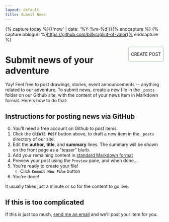 ```yaml
---
layout: default
title: Submit News
---
```


{% capture today %}{{'now' | date: '%Y-%m-%d'}}{% endcapture %}
{% capture bblogurl %}https://github.com/billyc/glint-of-valor{% endcapture %}

<div>
<a target="_blank"
    href="{{bblogurl}}/new/master/?filename=/_posts/{{today}}-log-entry.md&value=---%0alayout: post%0aauthor: Your Name%0atitle: %22Item Title%22%0asummary: %22A sentence or two that will show up on the front page%22%0a---%0a%0aSo what happened was...%0a%0a- Use regular markdown for the full news item content%0a- The header at the top of the file MUST contain your character name, item title, and a summary%0a">
<div style="float:right; border: 1px solid #7fb98c; padding: 0 0.5rem; border-radius: 5px;"><p>CREATE POST</p></div></a>

</div>

# Submit news of your adventure

Yay! Feel free to post drawings, stories, event announcements -- anything related to our adventure. To submit news, create a new file in the `_posts` folder on our Github site, with the content of your news item in Markdown format. Here's how to do that:

## Instructions for posting news via GitHub

0. You'll need a free account on Github to post items
1. Click the **`CREATE POST`** button above, to draft a new item in the `_posts` directory of our site.
2. Edit the **author**, **title**, and **summary** lines. The summary will be shown on the front page as a "teaser" blurb.
3. Add your remaining content in [standard Markdown format](https://github.com/adam-p/markdown-here/wiki/Markdown-Cheatsheet)
4. Preview your post using the `Preview` pane, and when done...
5. You're ready to create your file!
   - Click **`Commit New File`** button
6. You're done!

It usually takes just a minute or so for the content to go live.

## If this is too complicated

If this is just too much, [send me an email](mailto:sfbilly@gmail.com) and we'll post your item for you.
